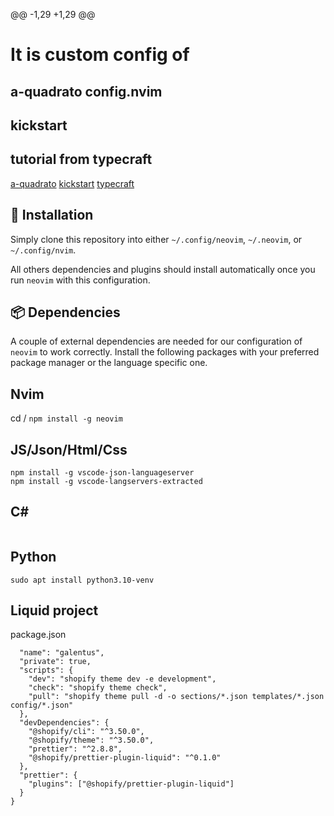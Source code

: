 @@ -1,29 +1,29 @@
<!-- markdownlint-disable first-line-heading -->

# It is custom config of 
## a-quadrato config.nvim 
## kickstart 
## tutorial from typecraft
[a-quadrato](https://github.com/a-quadrato/config.nvim)
[kickstart](https://github.com/nvim-lua/kickstart.nvim)
[typecraft](https://www.youtube.com/playlist?list=PLsz00TDipIffreIaUNk64KxTIkQaGguqn)


## **🔧 Installation**

Simply clone this repository into either `~/.config/neovim`, `~/.neovim`, or `~/.config/nvim`.

All others dependencies and plugins should install automatically once you run `neovim`
with this configuration.

## **📦 Dependencies**

A couple of external dependencies are needed for our configuration of `neovim` to
work correctly. Install the following packages with your preferred package
manager or the language specific one.

## Nvim
cd /
```npm install -g neovim```
## JS/Json/Html/Css
```npm install -g typescript typescript-language-server
npm install -g vscode-json-languageserver
npm install -g vscode-langservers-extracted
```
## C#
```sudo apt install dotnet-sdk-8.0
```
## Python
```npm install -g pyright
sudo apt install python3.10-venv
```
## Liquid project
package.json
```{
  "name": "galentus",
  "private": true,
  "scripts": {
    "dev": "shopify theme dev -e development",
    "check": "shopify theme check",
    "pull": "shopify theme pull -d -o sections/*.json templates/*.json config/*.json"
  },
  "devDependencies": {
    "@shopify/cli": "^3.50.0",
    "@shopify/theme": "^3.50.0",
    "prettier": "^2.8.8",
    "@shopify/prettier-plugin-liquid": "^0.1.0"  
  },
  "prettier": {
    "plugins": ["@shopify/prettier-plugin-liquid"]  
  }
}

```
